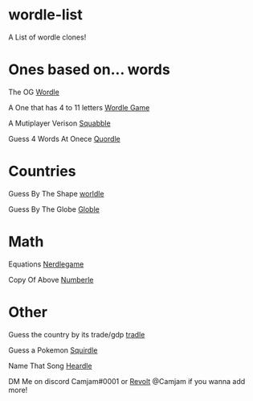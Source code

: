 # wordle-list
A List of wordle clones!

# Ones based on... words

The OG [Wordle](www.nytimes.com/games/wordle/index.html)

A One that has 4 to 11 letters [Wordle Game](https://wordlegame.org/?random=1)

A Mutiplayer Verison [Squabble](https://squabble.me)

Guess 4 Words At Onece [Quordle]( https://www.quordle.com/#/)

# Countries

Guess By The Shape [worldle](https://worldle.teuteuf.fr)

Guess By The Globe [Globle](https://globle-game.com)

# Math

Equations [Nerdlegame](https://nerdlegame.com)

Copy Of Above [Numberle](https://numberle.org)

# Other

Guess the country by its trade/gdp [tradle](https://nerdlegame.com)

Guess a Pokemon [Squirdle](https://squirdle.fireblend.com/)

Name That Song [Heardle](https://www.heardle.app/)

DM Me on discord Camjam#0001 or [Revolt](https://revolt.chat) @Camjam if you wanna add more!

